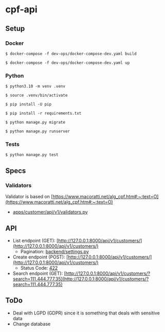 # cpf-api

## Setup

### Docker

    $ docker-compose -f dev-ops/docker-compose-dev.yaml build

    $ docker-compose -f dev-ops/docker-compose-dev.yaml up

### Python

    $ python3.10 -m venv .venv

    $ source .venv/bin/activate
    
    $ pip install -U pip

    $ pip install -r requirements.txt 

    $ python manage.py migrate

    $ python manage.py runserver

### Tests

    $ python manage.py test

## Specs

### Validators

Validator is based on [https://www.macoratti.net/alg_cpf.htm#:~:text=O](https://www.macoratti.net/alg_cpf.htm#:~:text=O)
  * [apps/customer/api/v1/validators.py](apps/customer/api/v1/validators.py#L17)

## API

* List endpoint (GET): [http://127.0.0.1:8000/api/v1/customers/](http://127.0.0.1:8000/api/v1/customers/)
  * Pagination: [backend/settings.py](backend/settings.py#L128)
* Create endpoint (POST): [http://127.0.0.1:8000/api/v1/customers/](http://127.0.0.1:8000/api/v1/customers/)
  * Status Code: [422](apps/customer/api/v1/views.py#L23)
* Search endpoint (GET): [http://127.0.0.1:8000/api/v1/customers/?search=111.444.777.35](http://127.0.0.1:8000/api/v1/customers/?search=111.444.777.35)

## ToDo

* Deal with LGPD (GDPR) since it is something that deals with sensitive data
* Change database
